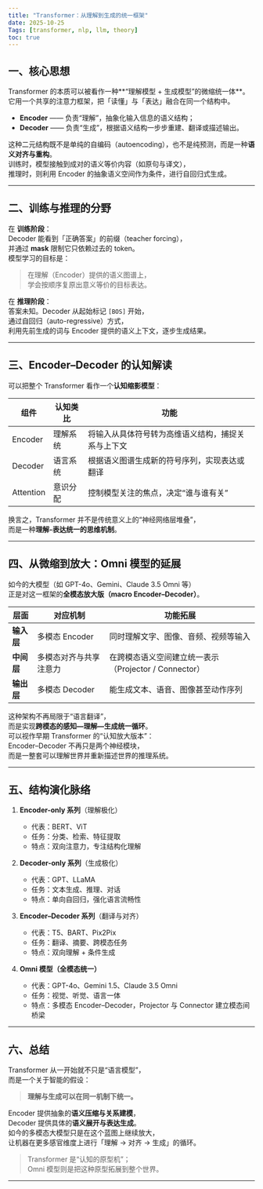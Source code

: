 ```yaml
---
title: "Transformer：从理解到生成的统一框架"
date: 2025-10-25
Tags: [transformer, nlp, llm, theory]
toc: true
---
```


## 一、核心思想

Transformer 的本质可以被看作一种**“理解模型 + 生成模型”的微缩统一体**。  
它用一个共享的注意力框架，把「读懂」与「表达」融合在同一个结构中。  

- **Encoder** —— 负责“理解”，抽象化输入信息的语义结构；
- **Decoder** —— 负责“生成”，根据语义结构一步步重建、翻译或描述输出。

这种二元结构既不是单纯的自编码（autoencoding），也不是纯预测，而是一种**语义对齐与重构**。  
训练时，模型接触到成对的语义等价内容（如原句与译文），  
推理时，则利用 Encoder 的抽象语义空间作为条件，进行自回归式生成。

---

## 二、训练与推理的分野

在 **训练阶段**：  
Decoder 能看到「正确答案」的前缀（teacher forcing），  
并通过 **mask** 限制它只依赖过去的 token。  
模型学习的目标是：  
> 在理解（Encoder）提供的语义图谱上，  
> 学会按顺序复原出意义等价的目标表达。

在 **推理阶段**：  
答案未知。Decoder 从起始标记 `[BOS]` 开始，  
通过自回归（auto-regressive）方式，  
利用先前生成的词与 Encoder 提供的语义上下文，逐步生成结果。  

---

## 三、Encoder–Decoder 的认知解读

可以把整个 Transformer 看作一个**认知缩影模型**：

| 组件 | 认知类比 | 功能 |
|------|------------|------|
| Encoder | 理解系统 | 将输入从具体符号转为高维语义结构，捕捉关系与上下文 |
| Decoder | 语言系统 | 根据语义图谱生成新的符号序列，实现表达或翻译 |
| Attention | 意识分配 | 控制模型关注的焦点，决定“谁与谁有关” |

换言之，Transformer 并不是传统意义上的“神经网络层堆叠”，  
而是一种**理解-表达统一的思维机制**。

---

## 四、从微缩到放大：Omni 模型的延展

如今的大模型（如 GPT-4o、Gemini、Claude 3.5 Omni 等）  
正是对这一框架的**全模态放大版（macro Encoder–Decoder）**。

| 层面 | 对应机制 | 功能拓展 |
|------|------------|-----------|
| **输入层** | 多模态 Encoder | 同时理解文字、图像、音频、视频等输入 |
| **中间层** | 多模态对齐与共享注意力 | 在跨模态语义空间建立统一表示（Projector / Connector） |
| **输出层** | 多模态 Decoder | 能生成文本、语音、图像甚至动作序列 |

这种架构不再局限于“语言翻译”，  
而是实现**跨模态的感知—理解—生成统一循环**。  
可以视作早期 Transformer 的“认知放大版本”：  
Encoder–Decoder 不再只是两个神经模块，  
而是一整套可以理解世界并重新描述世界的推理系统。

---

## 五、结构演化脉络

1. **Encoder-only 系列**（理解极化）  
   - 代表：BERT、ViT  
   - 任务：分类、检索、特征提取  
   - 特点：双向注意力，专注结构化理解  

2. **Decoder-only 系列**（生成极化）  
   - 代表：GPT、LLaMA  
   - 任务：文本生成、推理、对话  
   - 特点：单向自回归，强化语言流畅性  

3. **Encoder–Decoder 系列**（翻译与对齐）  
   - 代表：T5、BART、Pix2Pix  
   - 任务：翻译、摘要、跨模态任务  
   - 特点：双向理解 + 条件生成  

4. **Omni 模型（全模态统一）**  
   - 代表：GPT-4o、Gemini 1.5、Claude 3.5 Omni  
   - 任务：视觉、听觉、语言一体  
   - 特点：多模态 Encoder–Decoder，Projector 与 Connector 建立模态间桥梁  

---

## 六、总结

Transformer 从一开始就不只是“语言模型”，  
而是一个关于智能的假设：  
> **理解与生成可以在同一机制下统一。**

Encoder 提供抽象的**语义压缩与关系建模**，  
Decoder 提供具体的**语义展开与表达生成**。  
如今的多模态大模型只是在这个蓝图上继续放大，  
让机器在更多感官维度上进行「理解 → 对齐 → 生成」的循环。  

> Transformer 是“认知的原型机”；  
> Omni 模型则是把这种原型拓展到整个世界。

---
